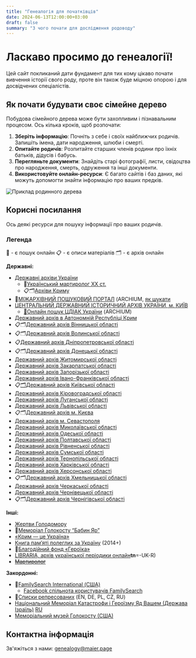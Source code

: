 ```yaml
---
title: "Генеалогія для початківців"
date: 2024-06-13T12:00:00+03:00
draft: false
summary: "З чого почати для дослідження родоводу"
---
```


# Ласкаво просимо до генеалогії!

Цей сайт покликаний дати фундамент для тих кому цікаво почати вивчення історії свого роду, проте він також буде міцною опорою і для досвідчених спеціалістів.

## Як почати будувати своє сімейне дерево

Побудова сімейного дерева може бути захопливим і пізнавальним процесом. Ось кілька кроків, щоб розпочати:

1. **Зберіть інформацію**: Почніть з себе і своїх найближчих родичів. Запишіть імена, дати народження, шлюби і смерті.
2. **Опитайте родичів**: Розпитайте старших членів родини про їхніх батьків, дідусів і бабусь.
3. **Перегляньте документи**: Знайдіть старі фотографії, листи, свідоцтва про народження, смерть, одруження та інші документи.
4. **Використовуйте онлайн-ресурси**: Є багато сайтів і баз даних, які можуть допомогти знайти інформацію про ваших предків.

![Приклад родинного дерева](/images/family-tree-example-filled.jpg)

## Корисні посилання

Ось деякі ресурси для пошуку інформації про ваших родичів.

### Легенда

🔎 - є пошук онлайн
📋 - є описи матеріалів
🗂️ - є архів онлайн

**Державні:**

- [Державні архіви України](https://archives.gov.ua)
  - 🔎[Український мартиролог ХХ cт.](https://archives.gov.ua/um.php)
  - 📋🗂️[Архіви Криму](https://archives.gov.ua/ua/архіви-криму/)
- 🔎[МІЖАРХІВНИЙ ПОШУКОВИЙ ПОРТАЛ](https://searcharchives.net.ua) (ARCHIUM, [як шукати](https://searcharchives.net.ua/how-to-search/#howto-use)
- [ЦЕНТРАЛЬНИЙ ДЕРЖАВНИЙ ІСТОРИЧНИЙ АРХІВ УКРАЇНИ, м. КИЇВ](https://cdiak.archives.gov.ua)
  - [🔎](https://archium.cdiak.archives.gov.ua/fonds/?Limit=20&Page=1&SortField=FondNumber&SortOrder=asc)[Онлайн пошук ЦДІАК України](https://archium.cdiak.archives.gov.ua) (ARCHIUM)
- [Державний архів в Автономній Республіці Крим](https://db.archives.gov.ua/metric-books/?arch_id=11)
- 📋🗂️[Державний архів Вінницької області](http://davio.gov.ua/)
- 📋🗂️[Державний архів Волинської області](http://volyn.archives.gov.ua/)
- 📋[Державний архів Дніпропетровської області](http://dp.archives.gov.ua/)
- 📋🗂️[Державний архів Донецької області](http://dn.archives.gov.ua/)
- [Державний архів Житомирської області](http://zhytomyr.archives.gov.ua/)
- [Державний архів Закарпатської області](https://dazo.gov.ua/)
- [Державний архів Запорізької області](http://www.archivzp.gov.ua/)
- [Державний архів Івано-Франківської області](http://if.archives.gov.ua/)
- 📋[🗂️](https://opisi.dako.gov.ua/site/cfk)[Державний архів Київської області](http://dako.gov.ua/)
- [Державний архів Кіровоградської області](http://dakiro.kr-admin.gov.ua/)
- [Державний архів Луганської області](http://lg.archives.gov.ua/)
- [Державний архів Львівської області](http://archivelviv.gov.ua/)
- 📋🗂️[Державний архів м. Києва](http://archive.kyivcity.gov.ua/)
- [Державний архів м. Севастополя](https://tsdea.archives.gov.ua/metric-books/?arch_id=37)
- [Державний архів Миколаївської області](http://mk.archives.gov.ua/)
- [Державний архів Одеської області](https://archive.od.gov.ua/)
- [Державний архів Полтавської області](http://poltava.archives.gov.ua/)
- [Державний архів Рівненської області](http://rv.archives.gov.ua/)
- [Державний архів Сумської області](https://daso.archives.gov.ua/)
- [Державний архів Тернопільської області](https://te.archives.gov.ua/)
- [Державний архів Харківської області](http://archives.kh.gov.ua/)
- [Державний архів Херсонської області](http://kherson.archives.gov.ua/)
- 📋🗂️[Державний архів Хмельницької області](http://dahmo.gov.ua/)
- [Державний архів Черкаської області](http://ck.archives.gov.ua/)
- [Державний архів Чернівецької області](http://cv.archives.gov.ua/)
- 📋🗂️[Державний архів Чернігівської області](http://cn.archives.gov.ua/)

**Інші:**

- [Жертви Голодомору](https://holodomor.org.ua)
- 🔎[Меморіал Голокосту “Бабин Яр”](https://babynyar.org/ua/archive)
- [«Крим — це Україна»](https://crimea-is-ukraine.org/)
- [Книга памʼяті полеглих за Україну](https://memorybook.org.ua) (2014+)
- 🔎[Благодійний фонд «Героїка»](http://www.db.geroika.org.ua/ua/home.html)
- [LIBRARIA, архів української періодики онлайн](https://libraria.ua)__tn__=-UK-R)
- ~~[Мартиролог](https://martirolog.org.ua)~~

**Закордонні:**

- 🔎[FamilySearch International (США)](https://www.familysearch.org/uk/)
  - [Facebook спільнота користувачів FamilySearch](https://www.facebook.com/groups/familysearchukr/posts/389315109276693/)
- 🔎[Списки репресованих](https://dissidenten.eu) (EN, DE, PL, CZ, RU)
- [Національний Меморіал Катастрофи і Героїзму Яд Вашем (Держава Ізраїль)](https://www.yadvashem.org/collections.html) [RU](https://www.yadvashem.org/ru/collections.html)
- [Меморіальний музей Голокосту (США)](http://ushmm.org/ukrainearchive)

## Контактна інформація

Зв'яжіться з нами: genealogy@maier.page
